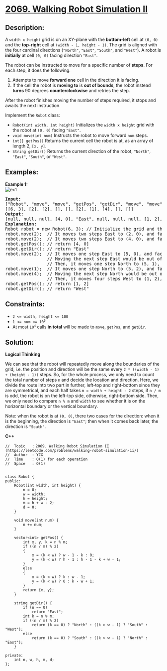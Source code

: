 # [2069. Walking Robot Simulation II](https://leetcode.com/problems/walking-robot-simulation-ii/)


## Description:

<p>A <code>width x height</code> grid is on an XY-plane with the <strong>bottom-left</strong> cell at <code>(0, 0)</code> and the <strong>top-right</strong> cell at <code>(width - 1, height - 1)</code>. The grid is aligned with the four cardinal directions (<code>"North"</code>, <code>"East"</code>, <code>"South"</code>, and <code>"West"</code>). A robot is <strong>initially</strong> at cell <code>(0, 0)</code> facing direction <code>"East"</code>.</p>

<p>The robot can be instructed to move for a specific number of <strong>steps</strong>. For each step, it does the following.</p>
<ol>
    <li>Attempts to move <strong>forward one</strong> cell in the direction it is facing.</li>
    <li>If the cell the robot is <strong>moving to</strong> is <strong>out of bounds</strong>, the robot instead <strong>turns</strong> 90 degrees <strong>counterclockwise</strong> and retries the step.</li>
</ol>

<p>After the robot finishes moving the number of steps required, it stops and awaits the next instruction.</p>

<p>Implement the <code>Robot</code> class:</p>
<ul>
    <li><code>Robot(int width, int height)</code> Initializes the <code>width x height</code> grid with the robot at <code>(0, 0)</code> facing <code>"East"</code>.</li>
    <li><code>void move(int num)</code> Instructs the robot to move forward <code>num</code> steps.</li>
    <li><code>int[] getPos()</code> Returns the current cell the robot is at, as an array of length 2, <code>[x, y]</code>.</li>
    <li><code>String getDir()</code> Returns the current direction of the robot, <code>"North"</code>, <code>"East"</code>, <code>"South"</code>, or <code>"West"</code>.</li>
</ul>


## Examples:

<strong>Example 1:</strong>
<br/>![ex1](https://assets.leetcode.com/uploads/2021/10/09/example-1.png)</br>
<pre>
<strong>Input:</strong> 
["Robot", "move", "move", "getPos", "getDir", "move", "move", "move", "getPos", "getDir"]
[[6, 3], [2], [2], [], [], [2], [1], [4], [], []]
<strong>Output:</strong> 
[null, null, null, [4, 0], "East", null, null, null, [1, 2], "West"]
<strong>Explanation:</strong> 
Robot robot = new Robot(6, 3); // Initialize the grid and the robot at (0, 0) facing East.
robot.move(2);  // It moves two steps East to (2, 0), and faces East.
robot.move(2);  // It moves two steps East to (4, 0), and faces East.
robot.getPos(); // return [4, 0]
robot.getDir(); // return "East"
robot.move(2);  // It moves one step East to (5, 0), and faces East.
                // Moving the next step East would be out of bounds, so it turns and faces North.
                // Then, it moves one step North to (5, 1), and faces North.
robot.move(1);  // It moves one step North to (5, 2), and faces North (not West).
robot.move(4);  // Moving the next step North would be out of bounds, so it turns and faces West.
                // Then, it moves four steps West to (1, 2), and faces West.
robot.getPos(); // return [1, 2]
robot.getDir(); // return "West"
</pre>


## Constraints:

<ul>
  <li><code>2 &lt;= width, height &lt;= 100</code></li>
  <li><code>1 &lt;= num &lt;= 10<sup>5</sup></code></li>
  <li>At most <code>10<sup>4</sup></code> calls <strong>in total</strong> will be made to <code>move</code>, <code>getPos</code>, and <code>getDir</code>.</li>
</ul>


## Solution:

<strong>Logical Thinking</strong>
<p>We can see that the robot will repeatedly move along the boundaries of the grid, i.e. the position and direction will be the same every <code>2 * ((width - 1) + (height - 1))</code> steps. So, for the whole process, we only need to count the total number of steps <code>n</code> and decide the location and direction. Here, we divide the route into two part in further, left-top and right-bottom since they are symmetrical, and each half takes <code>m = width + height - 2</code> steps, if <code>n / m</code> is odd, the robot is on the left-top side, otherwise, right-bottom side. Then, we only need to compare <code>n % m</code> and <code>width</code> to see whether it is on the horizontal boundary or the vertical boundary. </p>

<p>Note: when the robot is at <code>(0, 0)</code>, there two cases for the direction: when it is the beginning, the direction is <code>"East"</code>; then when it comes back later, the direction is <code>"South"</code>.</p>

 
<strong>C++</strong>

```
//  Topic   ：2069. Walking Robot Simulation II (https://leetcode.com/problems/walking-robot-simulation-ii/)
//  Author  : YCX
//  Time    : O(1) for each operation
//  Space   : O(1)


class Robot {
public:
    Robot(int width, int height) {
        n = 0;
        w = width;
        h = height;
        m = h + w - 2;
        d = 0;
    }
    
    void move(int num) {
        n += num;
    }
    
    vector<int> getPos() {
        int x, y, k = n % m;
        if ((n / m) % 2)
        {
            x = (k < w) ? w - 1 - k : 0;
            y = (k < w) ? h - 1 : h - 1 - k + w - 1;
        } 
        else
        {
            x = (k < w) ? k : w - 1;
            y = (k < w) ? 0 : k - w + 1;
        } 
        return {x, y};
    }
    
    string getDir() {
        if (n == 0)
            return "East";
        int k = n % m;
        if ((n / m) % 2)
            return (k == 0) ? "North" : ((k > w - 1) ? "South" : "West");
        else
            return (k == 0) ? "South" : ((k > w - 1) ? "North" : "East");
    }
    
private: 
    int n, w, h, m, d;
};
```
